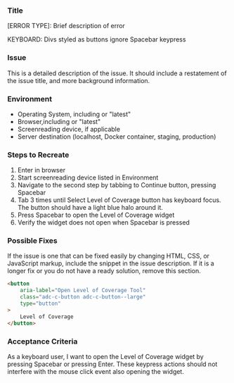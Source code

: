 ### Title
[ERROR TYPE]: Brief description of error

KEYBOARD: Divs styled as buttons ignore Spacebar keypress

### Issue
This is a detailed description of the issue. It should include a restatement of the issue title, and more background information.

### Environment
* Operating System, including <VERSION> or "latest"
* Browser,including <VERSION> or "latest"
* Screenreading device, if applicable
* Server destination (localhost, Docker container, staging, production)

### Steps to Recreate
1. Enter <IP ADDRESS> in browser
2. Start screenreading device listed in Environment
3. Navigate to the second step by tabbing to Continue button, pressing Spacebar
4. Tab 3 times until Select Level of Coverage button has keyboard focus. The button should have a light blue halo around it.
5. Press Spacebar to open the Level of Coverage widget
6. Verify the widget does not open when Spacebar is pressed

### Possible Fixes
If the issue is one that can be fixed easily by changing HTML, CSS, or JavaScript markup, include the snippet in the issue description. If it is a longer fix or you do not have a ready solution, remove this section.

```html
<button
	aria-label="Open Level of Coverage Tool"
	class="adc-c-button adc-c-button--large"
	type="button"
>
	Level of Coverage
</button>
```

### Acceptance Criteria
As a keyboard user, I want to open the Level of Coverage widget by pressing Spacebar or pressing Enter. These keypress actions should not interfere with the mouse click event also opening the widget.